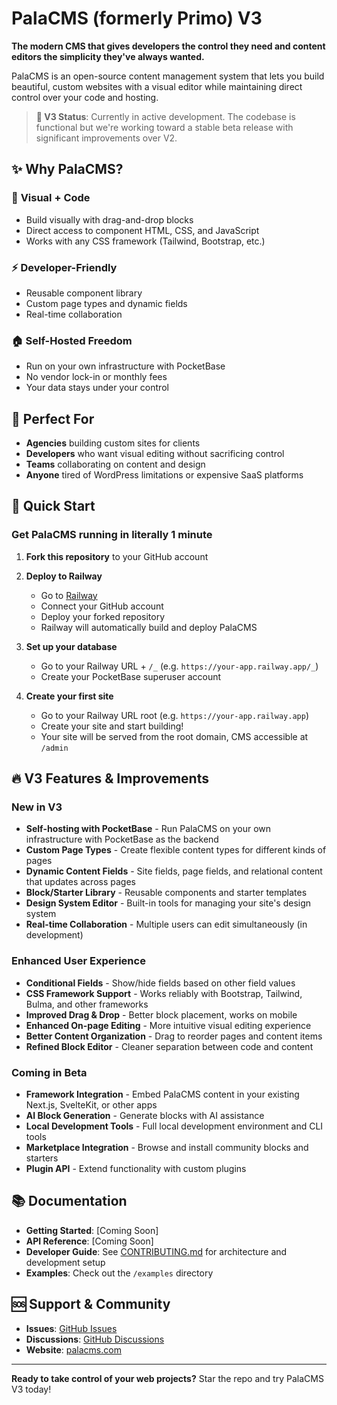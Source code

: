 # PalaCMS (formerly Primo) V3

**The modern CMS that gives developers the control they need and content editors the simplicity they've always wanted.**

PalaCMS is an open-source content management system that lets you build beautiful, custom websites with a visual editor while maintaining direct control over your code and hosting.

> **🚧 V3 Status**: Currently in active development. The codebase is functional but we're working toward a stable beta release with significant improvements over V2.

## ✨ Why PalaCMS?

### 🎨 **Visual + Code**
- Build visually with drag-and-drop blocks
- Direct access to component HTML, CSS, and JavaScript
- Works with any CSS framework (Tailwind, Bootstrap, etc.)

### ⚡ **Developer-Friendly**
- Reusable component library
- Custom page types and dynamic fields
- Real-time collaboration 

### 🏠 **Self-Hosted Freedom**
- Run on your own infrastructure with PocketBase
- No vendor lock-in or monthly fees
- Your data stays under your control

## 🎯 Perfect For

- **Agencies** building custom sites for clients
- **Developers** who want visual editing without sacrificing control  
- **Teams** collaborating on content and design
- **Anyone** tired of WordPress limitations or expensive SaaS platforms

## 🚀 Quick Start

### Get PalaCMS running in literally 1 minute

1. **Fork this repository** to your GitHub account

2. **Deploy to Railway**
   - Go to [Railway](https://railway.app)
   - Connect your GitHub account
   - Deploy your forked repository
   - Railway will automatically build and deploy PalaCMS

3. **Set up your database**
   - Go to your Railway URL + `/_` (e.g. `https://your-app.railway.app/_`)
   - Create your PocketBase superuser account

4. **Create your first site**
   - Go to your Railway URL root (e.g. `https://your-app.railway.app`)
   - Create your site and start building!
   - Your site will be served from the root domain, CMS accessible at `/admin`

## 🔥 V3 Features & Improvements

### New in V3
- **Self-hosting with PocketBase** - Run PalaCMS on your own infrastructure with PocketBase as the backend
- **Custom Page Types** - Create flexible content types for different kinds of pages
- **Dynamic Content Fields** - Site fields, page fields, and relational content that updates across pages
- **Block/Starter Library** - Reusable components and starter templates
- **Design System Editor** - Built-in tools for managing your site's design system
- **Real-time Collaboration** - Multiple users can edit simultaneously (in development)

### Enhanced User Experience
- **Conditional Fields** - Show/hide fields based on other field values
- **CSS Framework Support** - Works reliably with Bootstrap, Tailwind, Bulma, and other frameworks
- **Improved Drag & Drop** - Better block placement, works on mobile
- **Enhanced On-page Editing** - More intuitive visual editing experience
- **Better Content Organization** - Drag to reorder pages and content items
- **Refined Block Editor** - Cleaner separation between code and content

### Coming in Beta
- **Framework Integration** - Embed PalaCMS content in your existing Next.js, SvelteKit, or other apps
- **AI Block Generation** - Generate blocks with AI assistance
- **Local Development Tools** - Full local development environment and CLI tools
- **Marketplace Integration** - Browse and install community blocks and starters
- **Plugin API** - Extend functionality with custom plugins

## 📚 Documentation

- **Getting Started**: [Coming Soon]
- **API Reference**: [Coming Soon]
- **Developer Guide**: See [CONTRIBUTING.md](CONTRIBUTING.md) for architecture and development setup
- **Examples**: Check out the `/examples` directory

## 🆘 Support & Community

- **Issues**: [GitHub Issues](https://github.com/palalabs/palacms/issues)
- **Discussions**: [GitHub Discussions](https://github.com/palalabs/palacms/discussions)
- **Website**: [palacms.com](https://palacms.com)

---

**Ready to take control of your web projects?** Star the repo and try PalaCMS V3 today!